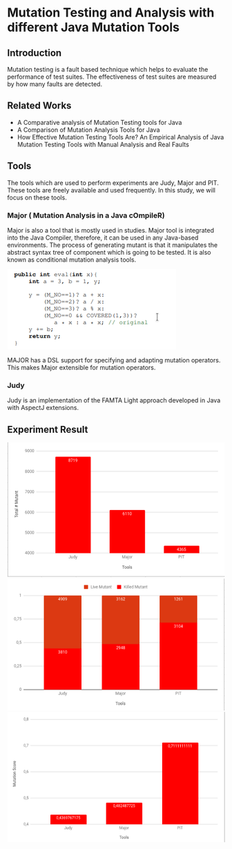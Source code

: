 # Mutation Testing and Analysis with different Java Mutation Tools

## Introduction

Mutation testing is a fault based technique which helps to evaluate the performance of test suites. The effectiveness 
of test suites are measured by how many faults are detected. 

## Related Works

- A Comparative analysis of Mutation Testing tools for Java
- A Comparison of Mutation Analysis Tools for Java
- How Effective Mutation Testing Tools Are? An Empirical Analysis of Java Mutation Testing Tools with Manual 
  Analysis and Real Faults


## Tools

The tools which are used to perform experiments are  Judy, Major and PIT. These tools are freely available
and used frequently. In this study, we will focus on these tools.

### Major ( Mutation Analysis in a Java cOmpileR) 
Major is also a tool that is mostly used in studies. Major tool is integrated into the Java Compiler, therefore, it 
can be used in any Java-based environments. The process of generating mutant is that it manipulates the abstract
syntax tree of component which is going to be tested. It is also known as conditional mutation analysis tools.

![alt text](images/major-ast.png)

MAJOR has a DSL support for specifying and adapting mutation operators. This makes Major extensible
for mutation operators. 

### Judy

Judy is an implementation of the FAMTA Light approach developed in Java with AspectJ extensions. 


## Experiment Result

![alt text](images/totalmutants.png)
![alt text](images/livekilled.png)
![alt text](images/score.png)

